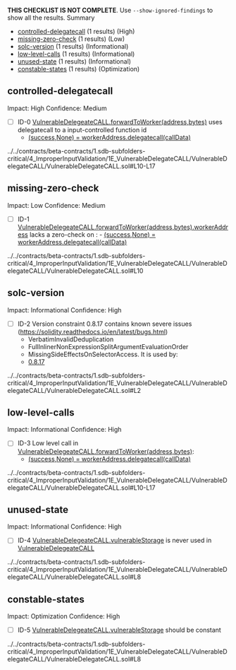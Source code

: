 **THIS CHECKLIST IS NOT COMPLETE**. Use `--show-ignored-findings` to show all the results.
Summary
 - [controlled-delegatecall](#controlled-delegatecall) (1 results) (High)
 - [missing-zero-check](#missing-zero-check) (1 results) (Low)
 - [solc-version](#solc-version) (1 results) (Informational)
 - [low-level-calls](#low-level-calls) (1 results) (Informational)
 - [unused-state](#unused-state) (1 results) (Informational)
 - [constable-states](#constable-states) (1 results) (Optimization)
## controlled-delegatecall
Impact: High
Confidence: Medium
 - [ ] ID-0
[VulnerableDelegeateCALL.forwardToWorker(address,bytes)](../../contracts/beta-contracts/1.sdb-subfolders-critical/4_ImproperInputValidation/1E_VulnerableDelegateCALL/VulnerableDelegateCALL/VulnerableDelegateCALL.sol#L10-L17) uses delegatecall to a input-controlled function id
	- [(success,None) = workerAddress.delegatecall(callData)](../../contracts/beta-contracts/1.sdb-subfolders-critical/4_ImproperInputValidation/1E_VulnerableDelegateCALL/VulnerableDelegateCALL/VulnerableDelegateCALL.sol#L14)

../../contracts/beta-contracts/1.sdb-subfolders-critical/4_ImproperInputValidation/1E_VulnerableDelegateCALL/VulnerableDelegateCALL/VulnerableDelegateCALL.sol#L10-L17


## missing-zero-check
Impact: Low
Confidence: Medium
 - [ ] ID-1
[VulnerableDelegeateCALL.forwardToWorker(address,bytes).workerAddress](../../contracts/beta-contracts/1.sdb-subfolders-critical/4_ImproperInputValidation/1E_VulnerableDelegateCALL/VulnerableDelegateCALL/VulnerableDelegateCALL.sol#L10) lacks a zero-check on :
		- [(success,None) = workerAddress.delegatecall(callData)](../../contracts/beta-contracts/1.sdb-subfolders-critical/4_ImproperInputValidation/1E_VulnerableDelegateCALL/VulnerableDelegateCALL/VulnerableDelegateCALL.sol#L14)

../../contracts/beta-contracts/1.sdb-subfolders-critical/4_ImproperInputValidation/1E_VulnerableDelegateCALL/VulnerableDelegateCALL/VulnerableDelegateCALL.sol#L10


## solc-version
Impact: Informational
Confidence: High
 - [ ] ID-2
Version constraint 0.8.17 contains known severe issues (https://solidity.readthedocs.io/en/latest/bugs.html)
	- VerbatimInvalidDeduplication
	- FullInlinerNonExpressionSplitArgumentEvaluationOrder
	- MissingSideEffectsOnSelectorAccess.
It is used by:
	- [0.8.17](../../contracts/beta-contracts/1.sdb-subfolders-critical/4_ImproperInputValidation/1E_VulnerableDelegateCALL/VulnerableDelegateCALL/VulnerableDelegateCALL.sol#L2)

../../contracts/beta-contracts/1.sdb-subfolders-critical/4_ImproperInputValidation/1E_VulnerableDelegateCALL/VulnerableDelegateCALL/VulnerableDelegateCALL.sol#L2


## low-level-calls
Impact: Informational
Confidence: High
 - [ ] ID-3
Low level call in [VulnerableDelegeateCALL.forwardToWorker(address,bytes)](../../contracts/beta-contracts/1.sdb-subfolders-critical/4_ImproperInputValidation/1E_VulnerableDelegateCALL/VulnerableDelegateCALL/VulnerableDelegateCALL.sol#L10-L17):
	- [(success,None) = workerAddress.delegatecall(callData)](../../contracts/beta-contracts/1.sdb-subfolders-critical/4_ImproperInputValidation/1E_VulnerableDelegateCALL/VulnerableDelegateCALL/VulnerableDelegateCALL.sol#L14)

../../contracts/beta-contracts/1.sdb-subfolders-critical/4_ImproperInputValidation/1E_VulnerableDelegateCALL/VulnerableDelegateCALL/VulnerableDelegateCALL.sol#L10-L17


## unused-state
Impact: Informational
Confidence: High
 - [ ] ID-4
[VulnerableDelegeateCALL.vulnerableStorage](../../contracts/beta-contracts/1.sdb-subfolders-critical/4_ImproperInputValidation/1E_VulnerableDelegateCALL/VulnerableDelegateCALL/VulnerableDelegateCALL.sol#L8) is never used in [VulnerableDelegeateCALL](../../contracts/beta-contracts/1.sdb-subfolders-critical/4_ImproperInputValidation/1E_VulnerableDelegateCALL/VulnerableDelegateCALL/VulnerableDelegateCALL.sol#L7-L26)

../../contracts/beta-contracts/1.sdb-subfolders-critical/4_ImproperInputValidation/1E_VulnerableDelegateCALL/VulnerableDelegateCALL/VulnerableDelegateCALL.sol#L8


## constable-states
Impact: Optimization
Confidence: High
 - [ ] ID-5
[VulnerableDelegeateCALL.vulnerableStorage](../../contracts/beta-contracts/1.sdb-subfolders-critical/4_ImproperInputValidation/1E_VulnerableDelegateCALL/VulnerableDelegateCALL/VulnerableDelegateCALL.sol#L8) should be constant 

../../contracts/beta-contracts/1.sdb-subfolders-critical/4_ImproperInputValidation/1E_VulnerableDelegateCALL/VulnerableDelegateCALL/VulnerableDelegateCALL.sol#L8


